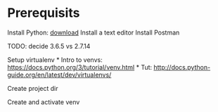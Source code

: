 Prerequisits
============

Install Python: [download](https://www.python.org/downloads/)
Install a text editor
Install Postman

TODO: decide 3.6.5 vs 2.7.14

Setup virtualenv
    * Intro to venvs: https://docs.python.org/3/tutorial/venv.html
    * Tut: http://docs.python-guide.org/en/latest/dev/virtualenvs/

Create project dir

Create and activate venv



